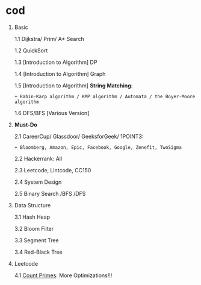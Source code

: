 cod
===
1. Basic
   
   1.1 Dijkstra/ Prim/ A* Search

   1.2 QuickSort

   1.3 [Introduction to Algorithm] DP
 
   1.4 [Introduction to Algorithm] Graph

   1.5 [Introduction to Algorithm] __String Matching__: 
       
       + Rabin-Karp algorithm / KMP algorithm / Automata / the Boyer-Moore algorithm

   1.6 DFS/BFS [Various Version]

2. **Must-Do**

   2.1 CareerCup/ Glassdoor/ GeeksforGeek/ 1POINT3: 
       
       + Bloomberg, Amazon, Epic, Facebook, Google, Zenefit, TwoSigma
   
   2.2 Hackerrank: All
   
   2.3 Leetcode, Lintcode, CC150
   
   2.4 System Design
   
   2.5 Binary Search /BFS /DFS

3. Data Structure

   3.1 Hash Heap
   
   3.2 Bloom Filter
   
   3.3 Segment Tree
   
   3.4 Red-Black Tree

4. Leetcode
  
   4.1 [Count Primes](https://leetcode.com/submissions/detail/35164468/): More Optimizations!!!

   
   
